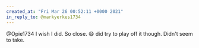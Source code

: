 ```yaml
---
created_at: "Fri Mar 26 00:52:11 +0000 2021"
in_reply_to: @markyerkes1734
---
```


@Opie1734 I wish I did. So close. 😄 did try to play off it though. Didn't seem to take.